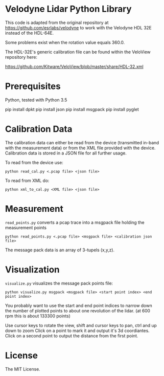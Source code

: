 # Velodyne Lidar Python Library

This code is adapted from the original repository at <https://github.com/esrlabs/velodyne> to work with the Velodyne HDL 32E instead of the HDL-64E.

Some problems exist when the rotation value equals 360.0.

The HDL-32E's generic calibration file can be found within the VeloView repository here:

<https://github.com/Kitware/VeloView/blob/master/share/HDL-32.xml>


# Prerequisites

Python, tested with Python 3.5

pip install dpkt
pip install json
pip install msgpack
pip install pyglet


# Calibration Data

The calibration data can either be read from the device (transmitted in-band with the 
measurement data) or from the XML file provided with the device.
Calibration data is stored in a JSON file for all further usage.

To read from the device use:

    python read_cal.py <.pcap file> <json file>

To read from XML do:

    python xml_to_cal.py <XML file> <json file>


# Measurement

`read_points.py` converts a pcap trace into a msgpack file holding the measurement points

    python read_points.py <.pcap file> <msgpack file> <calibration json file>

The message pack data is an array of 3-tupels (x,y,z).


# Visualization

`visualize.py` visualizes the message pack points file:

    python visualize.py msgpack <msgpack file> <start point index> <end point index>

You probably want to use the start and end point indices to narrow
down the number of plotted points to about one revolution of the lidar.
(at 600 rpm this is about 133300 points)

Use cursor keys to rotate the view, shift and cursor keys to pan, ctrl and up down to zoom
Click on a point to mark it and output it's 3d coordiantes.
Click on a second point to output the distance from the first point.


# License

The MIT License.
